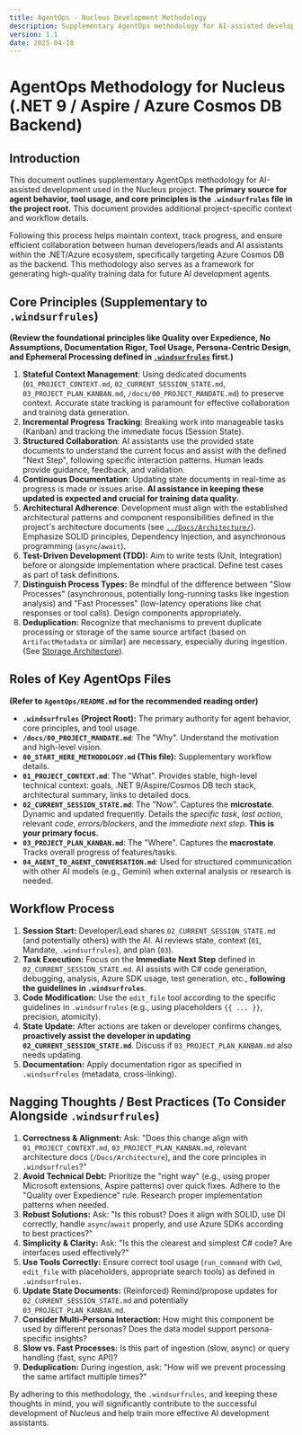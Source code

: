 ```yaml
---
title: AgentOps - Nucleus Development Methodology
description: Supplementary AgentOps methodology for AI-assisted development within the Nucleus project.
version: 1.1
date: 2025-04-18
---
```


# AgentOps Methodology for Nucleus (.NET 9 / Aspire / Azure Cosmos DB Backend)

## Introduction

This document outlines supplementary AgentOps methodology for AI-assisted development used in the Nucleus project. **The primary source for agent behavior, tool usage, and core principles is the `.windsurfrules` file in the project root.** This document provides additional project-specific context and workflow details.

Following this process helps maintain context, track progress, and ensure efficient collaboration between human developers/leads and AI assistants within the .NET/Azure ecosystem, specifically targeting Azure Cosmos DB as the backend. This methodology also serves as a framework for generating high-quality training data for future AI development agents.

## Core Principles (Supplementary to `.windsurfrules`)

**(Review the foundational principles like Quality over Expedience, No Assumptions, Documentation Rigor, Tool Usage, Persona-Centric Design, and Ephemeral Processing defined in [`.windsurfrules`](../.windsurfrules) first.)**

1.  **Stateful Context Management**: Using dedicated documents (`01_PROJECT_CONTEXT.md`, `02_CURRENT_SESSION_STATE.md`, `03_PROJECT_PLAN_KANBAN.md`, `/docs/00_PROJECT_MANDATE.md`) to preserve context. Accurate state tracking is paramount for effective collaboration and training data generation.
2.  **Incremental Progress Tracking**: Breaking work into manageable tasks (Kanban) and tracking the immediate focus (Session State).
3.  **Structured Collaboration**: AI assistants use the provided state documents to understand the current focus and assist with the defined "Next Step", following specific interaction patterns. Human leads provide guidance, feedback, and validation.
4.  **Continuous Documentation**: Updating state documents in real-time as progress is made or issues arise. **AI assistance in keeping these updated is expected and crucial for training data quality.**
5.  **Architectural Adherence**: Development must align with the established architectural patterns and component responsibilities defined in the project's architecture documents (see [`../Docs/Architecture/`](../Docs/Architecture/)). Emphasize SOLID principles, Dependency Injection, and asynchronous programming (`async`/`await`).
6.  **Test-Driven Development (TDD):** Aim to write tests (Unit, Integration) before or alongside implementation where practical. Define test cases as part of task definitions.
7.  **Distinguish Process Types:** Be mindful of the difference between "Slow Processes" (asynchronous, potentially long-running tasks like ingestion analysis) and "Fast Processes" (low-latency operations like chat responses or tool calls). Design components appropriately.
8.  **Deduplication:** Recognize that mechanisms to prevent duplicate processing or storage of the same source artifact (based on `ArtifactMetadata` or similar) are necessary, especially during ingestion. (See [Storage Architecture](../Docs/Architecture/03_ARCHITECTURE_STORAGE.md)).

## Roles of Key AgentOps Files

**(Refer to `AgentOps/README.md` for the recommended reading order)**

*   **`.windsurfrules` (Project Root):** The primary authority for agent behavior, core principles, and tool usage.
*   **`/docs/00_PROJECT_MANDATE.md`**: The "Why". Understand the motivation and high-level vision.
*   **`00_START_HERE_METHODOLOGY.md` (This file):** Supplementary workflow details.
*   **`01_PROJECT_CONTEXT.md`**: The "What". Provides stable, high-level technical context: goals, .NET 9/Aspire/Cosmos DB tech stack, architectural summary, links to detailed docs.
*   **`02_CURRENT_SESSION_STATE.md`**: The "Now". Captures the **microstate**. Dynamic and updated frequently. Details the *specific task*, *last action*, relevant *code*, *errors/blockers*, and the *immediate next step*. **This is your primary focus.**
*   **`03_PROJECT_PLAN_KANBAN.md`**: The "Where". Captures the **macrostate**. Tracks overall progress of features/tasks.
*   **`04_AGENT_TO_AGENT_CONVERSATION.md`**: Used for structured communication with other AI models (e.g., Gemini) when external analysis or research is needed.

## Workflow Process

1.  **Session Start:** Developer/Lead shares `02_CURRENT_SESSION_STATE.md` (and potentially others) with the AI. AI reviews state, context (`01`, Mandate, `.windsurfrules`), and plan (`03`).
2.  **Task Execution:** Focus on the **Immediate Next Step** defined in `02_CURRENT_SESSION_STATE.md`. AI assists with C# code generation, debugging, analysis, Azure SDK usage, test generation, etc., **following the guidelines in `.windsurfrules`**.
3.  **Code Modification:** Use the `edit_file` tool according to the specific guidelines in `.windsurfrules` (e.g., using placeholders `{{ ... }}`, precision, atomicity).
4.  **State Update:** After actions are taken or developer confirms changes, **proactively assist the developer in updating `02_CURRENT_SESSION_STATE.md`**. Discuss if `03_PROJECT_PLAN_KANBAN.md` also needs updating.
5.  **Documentation:** Apply documentation rigor as specified in `.windsurfrules` (metadata, cross-linking).

## Nagging Thoughts / Best Practices (To Consider Alongside `.windsurfrules`)

1.  **Correctness & Alignment:** Ask: "Does this change align with `01_PROJECT_CONTEXT.md`, `03_PROJECT_PLAN_KANBAN.md`, relevant architecture docs (`/Docs/Architecture`), and the core principles in `.windsurfrules`?"
2.  **Avoid Technical Debt:** Prioritize the "right way" (e.g., using proper Microsoft extensions, Aspire patterns) over quick fixes. Adhere to the "Quality over Expedience" rule. Research proper implementation patterns when needed.
3.  **Robust Solutions:** Ask: "Is this robust? Does it align with SOLID, use DI correctly, handle `async`/`await` properly, and use Azure SDKs according to best practices?"
4.  **Simplicity & Clarity:** Ask: "Is this the clearest and simplest C# code? Are interfaces used effectively?"
5.  **Use Tools Correctly:** Ensure correct tool usage (`run_command` with `Cwd`, `edit_file` with placeholders, appropriate search tools) as defined in `.windsurfrules`.
6.  **Update State Documents:** (Reinforced) Remind/propose updates for `02_CURRENT_SESSION_STATE.md` and potentially `03_PROJECT_PLAN_KANBAN.md`.
7.  **Consider Multi-Persona Interaction:** How might this component be used by different personas? Does the data model support persona-specific insights?
8.  **Slow vs. Fast Processes:** Is this part of ingestion (slow, async) or query handling (fast, sync API)?
9.  **Deduplication:** During ingestion, ask: "How will we prevent processing the same artifact multiple times?"

By adhering to this methodology, the `.windsurfrules`, and keeping these thoughts in mind, you will significantly contribute to the successful development of Nucleus and help train more effective AI development assistants.